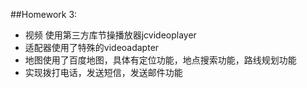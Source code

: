 ##Homework 3:

* 视频 使用第三方库节操播放器jcvideoplayer  
* 适配器使用了特殊的videoadapter      
* 地图使用了百度地图，具体有定位功能，地点搜索功能，路线规划功能
* 实现拨打电话，发送短信，发送邮件功能
